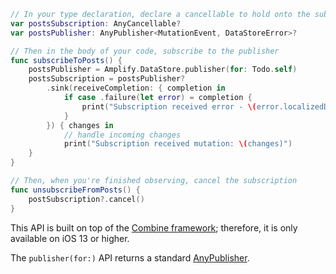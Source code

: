 ```swift
// In your type declaration, declare a cancellable to hold onto the subscription
var postsSubscription: AnyCancellable?
var postsPublisher: AnyPublisher<MutationEvent, DataStoreError>?

// Then in the body of your code, subscribe to the publisher
func subscribeToPosts() {
    postsPublisher = Amplify.DataStore.publisher(for: Todo.self)
    postsSubscription = postsPublisher?
        .sink(receiveCompletion: { completion in
            if case .failure(let error) = completion {
                print("Subscription received error - \(error.localizedDescription)")
            }
        }) { changes in
            // handle incoming changes
            print("Subscription received mutation: \(changes)")
    }
}

// Then, when you're finished observing, cancel the subscription
func unsubscribeFromPosts() {
    postSubscription?.cancel()
}
```

<amplify-callout>

This API is built on top of the [Combine framework](https://developer.apple.com/documentation/combine); therefore, it is only available on iOS 13 or higher.

The `publisher(for:)` API returns a standard [AnyPublisher](https://developer.apple.com/documentation/combine/anypublisher).

</amplify-callout>
